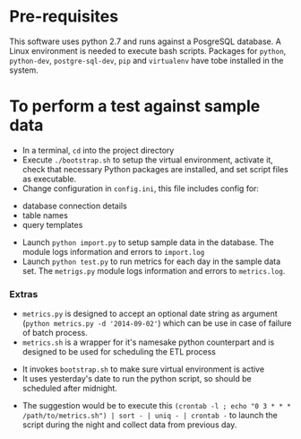 # Pre-requisites
This software uses python 2.7 and runs against a PosgreSQL database.
A Linux environment is needed to execute bash scripts.
Packages for `python`, `python-dev`, `postgre-sql-dev`, `pip` and `virtualenv` have tobe installed in the system.

# To perform a test against sample data
* In a terminal, `cd` into the project directory
* Execute `./bootstrap.sh` to setup the virtual environment, activate it, check that necessary Python packages are installed, and set script files as executable.
* Change configuration in `config.ini`, this file includes config for:
 - database connection details
 - table names
 - query templates
* Launch `python import.py` to setup sample data in the database. The module logs information and errors to `import.log`
* Launch `python test.py` to run metrics for each day in the sample data set.  The `metrigs.py` module logs information and errors to `metrics.log`.

### Extras
* `metrics.py` is designed to accept an optional date string as argument (`python metrics.py -d '2014-09-02'`) which can be use in case of failure of batch process.
* `metrics.sh` is a wrapper for it's namesake python counterpart and is designed to be used for scheduling the ETL process
 - It invokes `bootstrap.sh` to make sure virtual environment is active
 - It uses yesterday's date to run the python script, so should be scheduled after midnight.
* The suggestion would be to execute this `(crontab -l ; echo "0 3 * * * /path/to/metrics.sh") | sort - | uniq - | crontab -` to launch the script during the night and collect data from previous day.
 





